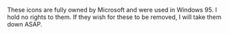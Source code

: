 These icons are fully owned by Microsoft and were used in Windows 95. I hold no rights to them. If they wish for these to be removed, I will take them down ASAP.
